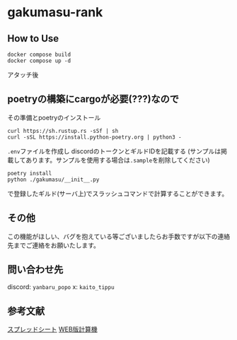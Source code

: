 # gakumasu-rank

## How to Use
```
docker compose build
docker compose up -d
```
アタッチ後

## poetryの構築にcargoが必要(???)なので
その準備とpoetryのインストール
```
curl https://sh.rustup.rs -sSf | sh
curl -sSL https://install.python-poetry.org | python3 -
```

`.env`ファイルを作成し
discordのトークンとギルドIDを記載する
(サンプルは掲載してあります。サンプルを使用する場合は`.sample`を削除してください)

```
poetry install
python ./gakumasu/__init__.py
```
で登録したギルド(サーバ上)でスラッシュコマンドで計算することができます。

## その他
この機能がほしい、バグを抱えている等ございましたらお手数ですが以下の連絡先までご連絡をお願いたします。
## 問い合わせ先
discord: `yanbaru_popo`
x: `kaito_tippu`

## 参考文献
[スプレッドシート](https://docs.google.com/spreadsheets/d/1eEdzfHGi7iXpohR-UHr5-W1z7PcYBqQr8OAV7gcvhR8/edit#gid=0)
[WEB版計算機](https://x.com/nok0714/status/179814844641693705)
